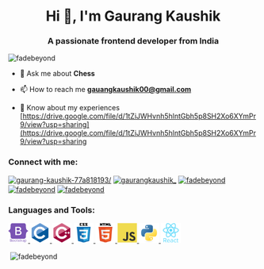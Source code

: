 <h1 align="center">Hi 👋, I'm Gaurang Kaushik</h1>
<h3 align="center">A passionate frontend developer from India</h3>

<p align="left"> <img src="https://komarev.com/ghpvc/?username=fadebeyond&label=Profile%20views&color=0e75b6&style=flat" alt="fadebeyond" /> </p>

- 💬 Ask me about **Chess**

- 📫 How to reach me **gauangkaushik00@gmail.com**

- 📄 Know about my experiences [https://drive.google.com/file/d/1tZiJWHvnh5hlntGbh5p8SH2Xo6XYmPr9/view?usp=sharing](https://drive.google.com/file/d/1tZiJWHvnh5hlntGbh5p8SH2Xo6XYmPr9/view?usp=sharing

<h3 align="left">Connect with me:</h3>
<p align="left">
<a href="https://linkedin.com/in/gaurang-kaushik-77a818193/" target="blank"><img align="center" src="https://raw.githubusercontent.com/rahuldkjain/github-profile-readme-generator/master/src/images/icons/Social/linked-in-alt.svg" alt="gaurang-kaushik-77a818193/" height="30" width="40" /></a>
<a href="https://instagram.com/gaurangkaushik_" target="blank"><img align="center" src="https://raw.githubusercontent.com/rahuldkjain/github-profile-readme-generator/master/src/images/icons/Social/instagram.svg" alt="gaurangkaushik_" height="30" width="40" /></a>
<a href="https://www.codechef.com/users/fadebeyond" target="blank"><img align="center" src="https://cdn.jsdelivr.net/npm/simple-icons@3.1.0/icons/codechef.svg" alt="fadebeyond" height="30" width="40" /></a>
<a href="https://www.hackerrank.com/fadebeyond" target="blank"><img align="center" src="https://raw.githubusercontent.com/rahuldkjain/github-profile-readme-generator/master/src/images/icons/Social/hackerrank.svg" alt="fadebeyond" height="30" width="40" /></a>
<a href="https://www.leetcode.com/fadebeyond" target="blank"><img align="center" src="https://raw.githubusercontent.com/rahuldkjain/github-profile-readme-generator/master/src/images/icons/Social/leet-code.svg" alt="fadebeyond" height="30" width="40" /></a>
</p>

<h3 align="left">Languages and Tools:</h3>
<p align="left"> <a href="https://getbootstrap.com" target="_blank" rel="noreferrer"> <img src="https://raw.githubusercontent.com/devicons/devicon/master/icons/bootstrap/bootstrap-plain-wordmark.svg" alt="bootstrap" width="40" height="40"/> </a> <a href="https://www.cprogramming.com/" target="_blank" rel="noreferrer"> <img src="https://raw.githubusercontent.com/devicons/devicon/master/icons/c/c-original.svg" alt="c" width="40" height="40"/> </a> <a href="https://www.w3schools.com/cpp/" target="_blank" rel="noreferrer"> <img src="https://raw.githubusercontent.com/devicons/devicon/master/icons/cplusplus/cplusplus-original.svg" alt="cplusplus" width="40" height="40"/> </a> <a href="https://www.w3schools.com/css/" target="_blank" rel="noreferrer"> <img src="https://raw.githubusercontent.com/devicons/devicon/master/icons/css3/css3-original-wordmark.svg" alt="css3" width="40" height="40"/> </a> <a href="https://www.w3.org/html/" target="_blank" rel="noreferrer"> <img src="https://raw.githubusercontent.com/devicons/devicon/master/icons/html5/html5-original-wordmark.svg" alt="html5" width="40" height="40"/> </a> <a href="https://developer.mozilla.org/en-US/docs/Web/JavaScript" target="_blank" rel="noreferrer"> <img src="https://raw.githubusercontent.com/devicons/devicon/master/icons/javascript/javascript-original.svg" alt="javascript" width="40" height="40"/> </a> <a href="https://www.python.org" target="_blank" rel="noreferrer"> <img src="https://raw.githubusercontent.com/devicons/devicon/master/icons/python/python-original.svg" alt="python" width="40" height="40"/> </a> <a href="https://reactjs.org/" target="_blank" rel="noreferrer"> <img src="https://raw.githubusercontent.com/devicons/devicon/master/icons/react/react-original-wordmark.svg" alt="react" width="40" height="40"/> </a> </p>

<p>&nbsp;<img align="center" src="https://github-readme-stats.vercel.app/api?username=fadebeyond&show_icons=true&locale=en" alt="fadebeyond" /></p>
